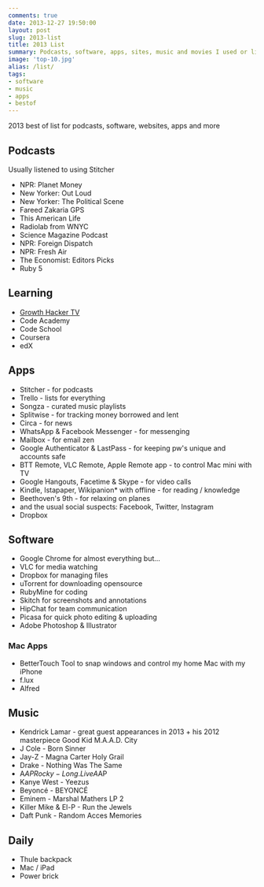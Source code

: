 ```yaml
---
comments: true
date: 2013-12-27 19:50:00
layout: post
slug: 2013-list
title: 2013 List
summary: Podcasts, software, apps, sites, music and movies I used or like the most in 2013
image: 'top-10.jpg'
alias: /list/
tags:
- software
- music
- apps
- bestof
---
```


2013 best of list for podcasts, software, websites, apps and more

## Podcasts
Usually listened to using Stitcher
- NPR: Planet Money
- New Yorker: Out Loud
- New Yorker: The Political Scene
- Fareed Zakaria GPS
- This American Life
- Radiolab from WNYC
- Science Magazine Podcast
- NPR: Foreign Dispatch
- NPR: Fresh Air
- The Economist: Editors Picks
- Ruby 5


## Learning
- [Growth Hacker TV](https://www.growthhacker.tv/)
- Code Academy
- Code School
- Coursera
- edX


## Apps
- Stitcher - for podcasts
- Trello - lists for everything
- Songza - curated music playlists
- Splitwise - for tracking money borrowed and lent
- Circa - for news
- WhatsApp & Facebook Messenger - for messenging
- Mailbox - for email zen
- Google Authenticator & LastPass - for keeping pw's unique and accounts safe
- BTT Remote, VLC Remote, Apple Remote app - to control Mac mini with TV
- Google Hangouts, Facetime & Skype - for video calls
- Kindle, Istapaper, Wikipanion* with offline - for reading / knowledge
- Beethoven's 9th - for relaxing on planes
- and the usual social suspects: Facebook, Twitter, Instagram
- Dropbox


## Software
- Google Chrome for almost everything but...
- VLC for media watching
- Dropbox for managing files
- uTorrent for downloading opensource
- RubyMine for coding
- Skitch for screenshots and annotations
- HipChat for team communication
- Picasa for quick photo editing & uploading
- Adobe Photoshop & Illustrator

### Mac Apps
- BetterTouch Tool to snap windows and control my home Mac with my iPhone
- f.lux
- Alfred


## Music
- Kendrick Lamar - great guest appearances in 2013 + his 2012 masterpiece Good Kid M.A.A.D. City
- J Cole - Born Sinner
- Jay-Z - Magna Carter Holy Grail
- Drake - Nothing Was The Same
- A$AP Rocky - Long.Live A$AP
- Kanye West - Yeezus
- Beyoncé - BEYONCÉ
- Eminem - Marshal Mathers LP 2
- Killer Mike & El-P - Run the Jewels
- Daft Punk - Random Acces Memories


## Daily
- Thule backpack
- Mac / iPad
- Power brick

